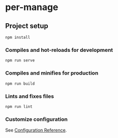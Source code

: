 # per-manage

## Project setup
```
npm install
```

### Compiles and hot-reloads for development
```
npm run serve
```

### Compiles and minifies for production
```
npm run build
```

### Lints and fixes files
```
npm run lint
```

### Customize configuration
See [Configuration Reference](https://cli.vuejs.org/config/).



<template>
  <div class="manage">
    <div class="manage-header">
      <el-button type="primary" @click="addUser">新增</el-button>
      <!-- 查询 -->
<div class="chaxun">
  <el-form :inline="true" :model="searchForm" class="demo-form-inline">
  <el-form-item >
    <el-input v-model="searchForm.u_sex" placeholder="性别" style="width:70px"></el-input>
  </el-form-item>
  <el-form-item>
    <el-input v-model="searchForm.s_id" placeholder="职位" style="width:70px"></el-input>
  </el-form-item>
  <el-form-item >
    <el-input v-model="searchForm.minAge" placeholder="最小年龄" style="width:70px"></el-input>
  </el-form-item>
  <el-form-item >
    <el-input v-model="searchForm.maxAge" placeholder="最大年龄" style="width:70px"></el-input>
  </el-form-item>
  <el-form-item >
    <el-input v-model="searchForm.orderByAge" placeholder="年龄排序" style="width:70px"></el-input>
  </el-form-item>
  <el-form-item >
    <el-input v-model="searchForm.orderById" placeholder="id排序" style="width:70px"></el-input>
  </el-form-item>
  <el-button type="primary" @click="consult()">查询</el-button>
    </el-form>
    <!-- <el-select v-model="value"  placeholder="性别"  @change="sexSelect"  style="width:75px">
    <el-option
      v-for="item in sex"
      :key="item.value"
      :label="item.label"
      :value="item.value">
    </el-option>
  </el-select>
  <el-select v-model="value"  placeholder="职位"  @change="poSelect" style="width:75px">
    <el-option
      v-for="item in position"
      :key="item.value"
      :label="item.label"
      :value="item.value">
    </el-option>
  </el-select>
  <el-select v-model="value"  placeholder="排序"  @change="ageSelect"  style="width:75px">
    <el-option
      v-for="item in orderByAge"
      :key="item.value"
      :label="item.label"
      :value="item.value">
    </el-option>
  </el-select>
  <el-select v-model="value"  placeholder="排序"  @change="idSelect"  style="width:75px">
    <el-option
      v-for="item in orderById"
      :key="item.value"
      :label="item.label"
      :value="item.value">
    </el-option>
  </el-select>
   <div class="input">
    <el-form :inline="true" :model="searchForm" class="demo-form-inline">
  <el-form-item>
    <el-input v-model="searchForm.minAge" placeholder="最小年龄" style="width:70px"></el-input>
  </el-form-item>
  <el-form-item >
    <el-input v-model="searchForm.maxAge" placeholder="最大年龄" style="width:70px"></el-input>
  </el-form-item>
    </el-form>
   </div>
    <el-button type="primary" @click="consult()">查询</el-button> -->
</div>
      <!-- 搜索 -->
      <div class="content">
        <el-input
          v-model.trim="inputContent"
          placeholder="请输入id"
        ></el-input>
        <el-button type="primary" @click="getSearch" class="search"
          >搜索</el-button
        >
      </div>
    </div>
    <el-dialog :visible.sync="isShow" width="50%">
      <common-form
        :formLabel="operateFormLabel"
        :form="operateForm"
        :inline="true"
      >
      </common-form>
      <div slot="footer">
        <el-button @click="isShow = false">取 消</el-button>
        <el-button type="primary" @click="confirm">确 定</el-button>
      </div>
    </el-dialog>
    <div class="manage-table">
      <CommonTable
        :tableData="tableData"
        :tableLabel="tableLabel"
        :query="query"
        @handleSizeChange="handleSizeChange"
        @handleCurrentChange="handleCurrentChange"
        @edit="editUser"
        @del="delUser"
      ></CommonTable>
    </div>
  </div>
</template>

<script>
import CommonTable from '@/components/CommonTable.vue'
import CommonForm from '@/components/CommonForm.vue'
export default {
  components: { CommonTable, CommonForm },
  data() {
    return {
        //   sex: [{
        //   value: '0',
        //   label: '不限'
        // },{
        //   value: '1',
        //   label: '男'
        // }, {
        //   value: '2',
        //   label: '女'
        // }],
        // value: '请选择',
        //   position:[{
        //   value: '0',
        //   label: '不限'
        // },{
        //   value: '1',
        //   label: '管理员'
        // }, {
        //   value: '2',
        //   label: '学生'
        // }, {
        //   value: '3',
        //   label: '教师'
        // }],
        //   orderByAge:[{
        //   value: '0',
        //   label: '不限'
        // },{
        //   value: '1',
        //   label: '顺序'
        // }, {
        //   value: '2',
        //   label: '倒叙'
        // }],
        // orderById: [{
        //   value: '0',
        //   label: '不限'
        // },{
        //   value: '1',
        //   label: '顺序'
        // }, {
        //   value: '2',
        //   label: '倒叙'
        // }],
      // 这是el-from表单对应的数据存放处,id，name则是form中input输入框
      // formInline: {
      //   id: "",
      //   name: "",
      // },
      u_id: '',
      // dialog弹窗默认关闭
      isShow: false,
      // table表格的数据
      tableData: [],
      // table中列的配置数据
      tableLabel: [
        {
          prop: 'u_id',
          label: 'id',
        },
        {
          prop: 'u_name',
          label: '姓名',
        },
        {
          prop: 'u_age',
          label: '年龄',
        },
        {
          prop: 'u_sex',
          label: '性别',
        },
        {
          prop: 's_id',
          label: '职位',
        },
      ],
      // 新增表单标签数据
      operateFormLabel: [
        {
          model: 'u_name',
          label: '姓名',
          type: 'input',
        },
        {
          model: 'u_age',
          label: '年龄',
          type: 'input',
        },
        {
          model: 'u_sex',
          label: '性别',
          type: 'input',
        },
        {
          model: 's_id',
          label: '职位',
          type: 'input',
        },
      ],
      // 修改表单元素时会通过双向数据绑定修改父组件传递来的数据
      operateForm: {
        u_id:"",
        u_name: '',
        u_age: '',
        u_sex: '',
        s_id: '',
      },
      // 搜索时要传入的数据
      inputContent: '',
      
      searchForm: {
        // 点击搜索传给的数据
        u_id: '',
    u_sex: "",
    s_id: "",
    minAge: "",
    maxAge: "",
    orderByAge: "",
    orderById: ""
      },
      query: {
        //分页对象
        pageNum: 1,
        pageSize: 5,
        total: 0,
      },
      form:{
        u_sex:"",
        s_id:" ",
        minAge:" ",
        maxAge:" ",
        orderBy:" ",
        orderById:" "
      }  
    }
  },
  methods: {
    sexSelect(val){
    //  console.log(val);
     this.form.u_sex=val
     console.log(this.form.u_sex);
    //  this.getList()
    },
    confirm() {
      if (this.operateType == 'add') {
        // console.log(this.operateForm)
        this.api.post('/addUser', this.operateForm).then((res) => {
          console.log(res)
          this.isShow = false //关闭弹窗
          this.getList()
        })
        // getList()
      }else{
        this.api.post("/updateUserById", this.operateForm).then((res) => {
          console.log(res);
          this.isShow = false; //关闭弹窗
          this.getList();
        });
      }
    },
    // 新增
    addUser() {
      (this.isShow = true),
        (this.operateType = 'add'),
        // 数据初始化
        (this.operateForm = {
          s_id: '',
          u_name: '',
          u_age: '',
          u_sex: '',
        })
    },
    editUser(row) {
      this.operateType = 'edit'
      this.isShow = true
      // this.operateForm = row //数据回写当前行的数据
      // if(this.operateForm)
      this.operateForm = {
          u_id: row.u_id,
          s_id: row.s_id=="学生"?2:3,
          u_name: row.u_name,
          u_age: row.u_age,
          u_sex: row.u_sex,
        }
        console.log(this.operateForm)
    },
    // 删除
    delUser(row) {
      this.$confirm('确定删除该条数据?', '提示', {
        cancelButtonText: '取消',
        confirmButtonText: '确定',
        type: 'warning',
      }).then((res) => {
        console.log(res)
        const id = row.u_id
        this.api.post('/delUser', { u_id: id }).then(() => {
          // $message、$confirm 为ElementUI弹出框的相关属性
          this.$message({
            type: 'success',
            message: '删除成功',
          })
          this.getList()
        })
      })
    },
    getList() {
      this.api.get('/userPage').then((res) => {
        // console.log(res)
        this.table = res.records
        const DataAll = this.table
        //每次执行方法，将展示的数据清空
        this.tableData = []
        //1、当前页的第一条数据在总数据中的位置
        let strlength = (this.query.pageNum - 1) * this.query.pageSize + 1
        //2、当前页的最后一条数据在总数据中的位置
        let endlength = this.query.pageNum * this.query.pageSize
        //3、此判断很重要，执行时机：当分页的页数在最后一页时，进行重新筛选获取数据时
        //获取本次表格最后一页第一条数据所在的位置的长度
        let resStrLength = 0
        if (DataAll.length % this.query.pageSize == 0) {
          resStrLength =
            (parseInt(DataAll.length / this.query.pageSize) - 1) *
              this.query.pageSize +
            1
        } else {
          resStrLength =
            parseInt(DataAll.length / this.query.pageSize) *
              this.query.pageSize +1
        }
        //如果上一次表格的最后一页第一条数据所在的位置的长度 大于 本次表格最后一页第一条数据所在的位置的长度，则将本次表格的最后一页第一条数据所在的位置的长度 为最后长度
        if (strlength > resStrLength) {
          strlength = resStrLength
        }
        //4、当分页的页数切换至最后一页，如果最后一页获取到的数据长度不足最后一页设置的长度，则将设置的长度 以 获取到的数据长度 为最后长度
        if (endlength > DataAll.length) {
          endlength = DataAll.length
        }
        //5、循环获取当前页数的数据，放入展示的数组中
        for (let i = strlength - 1; i < endlength; i++) {
          this.tableData.push(DataAll[i])
        }
        this.tableData.forEach((item)=>{
          // console.log(item);
          if(item.s_id==2){
            item.s_id='学生'
          }else{
            item.s_id='教师'
          }
        })
        //数据的总条数
        this.query.total = DataAll.length
      })
    },
    //切换当前页显示的数据条数，执行方法
    handleSizeChange(val) {
      console.log(`每页 ${val} 条`)
      this.query.pageSize = val
      this.getList()
    },
    //切换页数，执行方法
    handleCurrentChange(val) {
      console.log(`当前页: ${val}`)
      this.query.pageNum = val
      this.getList()
    },
    getSearch() {
      this.searchForm.u_id= this.inputContent
      if(this.searchForm.u_id==""){
        this.getList()
      }else{
        this.api.post('/getUserById', this.searchForm).then((res) => {
          console.log(res);
        this.tableData = []
        // console.log(this.tableData);
        this.tableData.push(res)
      })
      }
    },
    consult(){
      this.api.post('/selectBy',this.searchForm).then((res)=>{
        this.tableData = []
        this.tableData=res
        
      })
    }
  },
  // 页面一加载就得调用
  created() {
    this.getList()
  },
}
</script>

<style>
/* .manage{
  height: 60px;
} */
.manage-header {
  display: flex;
  justify-content: space-between;
  align-items: center;
  /* height:"calc(100vh - 300px)"; */
  position: relative;
}
.content {
  position: relative;
}
.search {
  /* display: inline-block; */
  position: absolute;
  top: 0;
  right: 0;
}
.chaxun{
 position: absolute;
 left: 200px;
 top: 0px;
}
</style>
